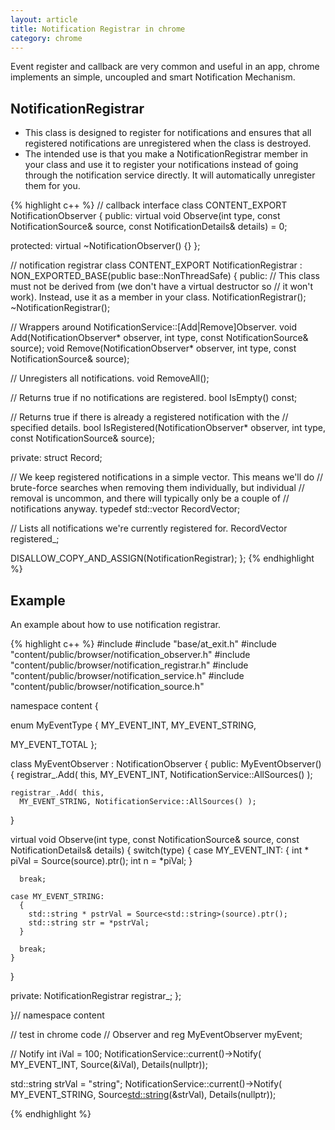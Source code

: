 ```yaml
---
layout: article
title: Notification Registrar in chrome
category: chrome
---
```

Event register and callback are very common and useful in an app, chrome implements an simple, uncoupled and smart Notification Mechanism.

## NotificationRegistrar
* This class is designed to register for notifications and ensures that all registered notifications are unregistered when the class is destroyed.
* The intended use is that you make a NotificationRegistrar member in your class and use it to register your notifications instead of going through the notification service directly. It will automatically unregister them for you.

{% highlight c++ %}
// callback interface
class CONTENT_EXPORT NotificationObserver {
 public:
  virtual void Observe(int type,
                       const NotificationSource& source,
                       const NotificationDetails& details) = 0;

 protected:
  virtual ~NotificationObserver() {}
};

// notification registrar
class CONTENT_EXPORT NotificationRegistrar :
    NON_EXPORTED_BASE(public base::NonThreadSafe) {
 public:
  // This class must not be derived from (we don't have a virtual destructor so
  // it won't work). Instead, use it as a member in your class.
  NotificationRegistrar();
  ~NotificationRegistrar();

  // Wrappers around NotificationService::[Add|Remove]Observer.
  void Add(NotificationObserver* observer,
           int type,
           const NotificationSource& source);
  void Remove(NotificationObserver* observer,
              int type,
              const NotificationSource& source);

  // Unregisters all notifications.
  void RemoveAll();

  // Returns true if no notifications are registered.
  bool IsEmpty() const;

  // Returns true if there is already a registered notification with the
  // specified details.
  bool IsRegistered(NotificationObserver* observer,
                    int type,
                    const NotificationSource& source);

 private:
  struct Record;

  // We keep registered notifications in a simple vector. This means we'll do
  // brute-force searches when removing them individually, but individual
  // removal is uncommon, and there will typically only be a couple of
  // notifications anyway.
  typedef std::vector<Record> RecordVector;

  // Lists all notifications we're currently registered for.
  RecordVector registered_;

  DISALLOW_COPY_AND_ASSIGN(NotificationRegistrar);
};
{% endhighlight %}


## Example
An example about how to use notification registrar.

{% highlight c++ %}
#include <string>
#include "base/at_exit.h"
#include "content/public/browser/notification_observer.h"
#include "content/public/browser/notification_registrar.h"
#include "content/public/browser/notification_service.h"
#include "content/public/browser/notification_source.h"

namespace content {

enum MyEventType 
{
  MY_EVENT_INT,
  MY_EVENT_STRING,

  MY_EVENT_TOTAL
};

class MyEventObserver : NotificationObserver
{
public:
  MyEventObserver()
  {
    registrar_.Add( this, 
      MY_EVENT_INT, NotificationService::AllSources() );

    registrar_.Add( this, 
      MY_EVENT_STRING, NotificationService::AllSources() );
  }

  virtual void Observe(int type, 
    const NotificationSource& source, 
    const NotificationDetails& details) 
  {
    switch(type) {
    case MY_EVENT_INT:
      {
        int * piVal = Source<int>(source).ptr();
        int n = *piVal;
      }

      break;

    case MY_EVENT_STRING:
      {
        std::string * pstrVal = Source<std::string>(source).ptr();
        std::string str = *pstrVal;
      }

      break;
    }
  }

private:
  NotificationRegistrar registrar_;
};

}// namespace content

// test in chrome code
// Observer and reg
MyEventObserver myEvent;

// Notify
int iVal = 100;
NotificationService::current()->Notify(
	MY_EVENT_INT,
	Source<int>(&iVal),
	Details<int>(nullptr));

std::string strVal = "string";
NotificationService::current()->Notify(
	MY_EVENT_STRING,
	Source<std::string>(&strVal),
	Details<int>(nullptr));

{% endhighlight %}



